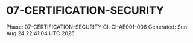 # 07-CERTIFICATION-SECURITY
Phase: 07-CERTIFICATION-SECURITY
CI: CI-AE001-006
Generated: Sun Aug 24 22:41:04 UTC 2025

